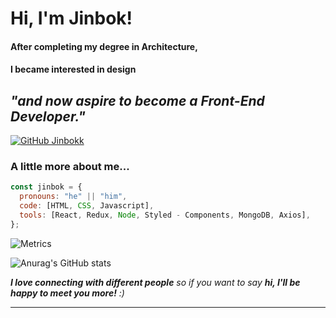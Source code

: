 <h1> Hi, I'm Jinbok!</h1>

<p><h4>After completing my degree in Architecture,</h4></p>
<p><h4>I became interested in design</h4></p>
<p><h2><b><em>"and now aspire to become a Front-End Developer."</em></b></h2></p>

[![GitHub Jinbokk](https://img.shields.io/github/followers/jinbokk?label=follow&style=social)](https://github.com/jinbokk)

### A little more about me...

```javascript
const jinbok = {
  pronouns: "he" || "him",
  code: [HTML, CSS, Javascript],
  tools: [React, Redux, Node, Styled - Components, MongoDB, Axios],
};
```

![Metrics](https://metrics.lecoq.io/jinbokk)

![Anurag's GitHub stats](https://github-readme-stats.vercel.app/api?username=jinbokk&show_icons=true&theme=nord&hide=contribs,prs,stars&hide_rank=true)

<em><b>I love connecting with different people</b> so if you want to say <b>hi, I'll be happy to meet you more!</b> :)</em>

---

